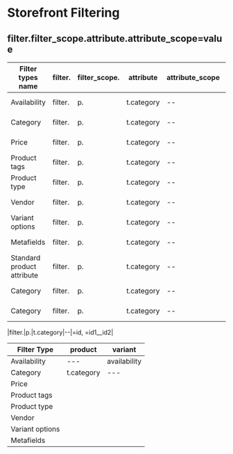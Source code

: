 # Storefront Filtering
## filter.filter_scope.attribute.attribute_scope=value

|Filter types name         |filter.|filter_scope.|attribute |attribute_scope|=value|
|--                        |--     |--           |--        |--|--|
|Availability              |filter.|p.           |t.category|--|=id, =id1__id2|
|Category                  |filter.|p.           |t.category|--|=id, =id1__id2|
|Price                     |filter.|p.           |t.category|--|=id, =id1__id2|
|Product tags              |filter.|p.           |t.category|--|=id, =id1__id2|
|Product type              |filter.|p.           |t.category|--|=id, =id1__id2|
|Vendor                    |filter.|p.           |t.category|--|=id, =id1__id2|
|Variant options           |filter.|p.           |t.category|--|=id, =id1__id2|
|Metafields                |filter.|p.           |t.category|--|=id, =id1__id2|
|Standard product attribute|filter.|p.           |t.category|--|=id, =id1__id2|
|Category|filter.|p.|t.category|--|=id, =id1__id2|
|Category|filter.|p.|t.category|--|=id, =id1__id2|

|filter.|p.|t.category|--|=id, =id1__id2|

| Filter Type | product | variant |
| ----------- | ------- | ------- |
|Availability|   ---    |availability|
|Category|t.category|---|price|
|Price|
|Product tags|
|Product type|
|Vendor|
|Variant options|
|Metafields|

